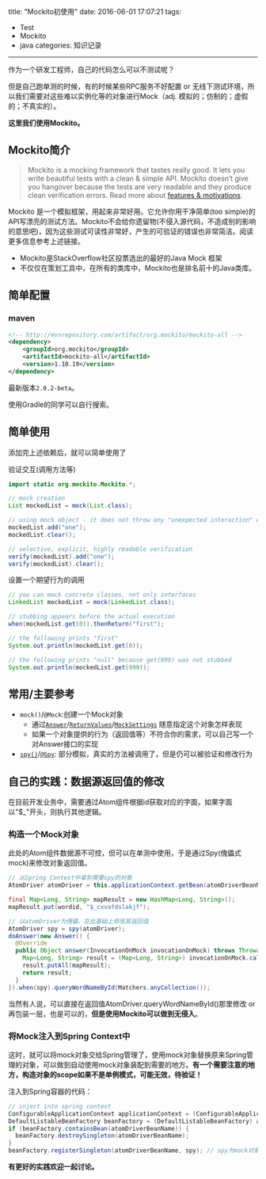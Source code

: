 title: "Mockito初使用"
date: 2016-06-01 17:07:21
tags: 
- Test
- Mockito
- java
categories: 知识记录
---


作为一个研发工程师，自己的代码怎么可以不测试呢？

但是自己跑单测的时候，有的时候某些RPC服务不好配置 or 无线下测试环境，所以我们需要对这些难以实例化等的对象进行Mock（adj. 模拟的；仿制的；虚假的；不真实的）。



**这里我们使用Mockito。**



## Mockito简介

> Mockito is a mocking framework that tastes really good. It lets you write beautiful tests with a clean & simple API. Mockito doesn’t give you hangover because the tests are very readable and they produce clean verification errors. Read more about [features & motivations](https://github.com/mockito/mockito/wiki/Features-And-Motivations).

Mockito 是一个模拟框架，用起来非常好用。它允许你用干净简单(too simple)的API写漂亮的测试方法。Mockito不会给你遗留物(不侵入源代码，不造成别的影响的意思吧)，因为这些测试可读性非常好，产生的可验证的错误也非常简洁。阅读更多信息参考上述链接。

- Mockito是StackOverflow社区投票选出的最好的Java Mock 框架
- 不仅仅在策划工具中，在所有的类库中，Mockito也是排名前十的Java类库。

<!--more-->



## 简单配置

### maven

```xml
<!-- http://mvnrepository.com/artifact/org.mockito/mockito-all -->
<dependency>
    <groupId>org.mockito</groupId>
    <artifactId>mockito-all</artifactId>
    <version>1.10.19</version>
</dependency>
```



最新版本`2.0.2-beta`。

使用Gradle的同学可以自行搜索。



## 简单使用

添加完上述依赖后，就可以简单使用了



验证交互(调用方法等)

```java
import static org.mockito.Mockito.*;

// mock creation
List mockedList = mock(List.class);

// using mock object - it does not throw any "unexpected interaction" exception
mockedList.add("one");
mockedList.clear();

// selective, explicit, highly readable verification
verify(mockedList).add("one");
verify(mockedList).clear();
```



设置一个期望行为的调用

```java
// you can mock concrete classes, not only interfaces
LinkedList mockedList = mock(LinkedList.class);

// stubbing appears before the actual execution
when(mockedList.get(0)).thenReturn("first");

// the following prints "first"
System.out.println(mockedList.get(0));

// the following prints "null" because get(999) was not stubbed
System.out.println(mockedList.get(999));
```



## 常用/主要参考

- `mock()`/`@Mock`:创建一个Mock对象
  - 通过[`Answer`](http://mockito.github.io/mockito/docs/current/org/mockito/Mockito.html#field_summary)/[`ReturnValues`](http://mockito.github.io/mockito/docs/current/org/mockito/ReturnValues.html)/[`MockSettings`](http://mockito.github.io/mockito/docs/current/org/mockito/MockSettings.html) 随意指定这个对象怎样表现
  - 如果一个对象提供的行为（返回值等）不符合你的需求，可以自己写一个对Answer接口的实现
- [`spy()`](http://mockito.github.io/mockito/docs/current/org/mockito/Mockito.html#spy(T))/[`@Spy`](http://mockito.github.io/mockito/docs/current/org/mockito/Spy.html): 部分模拟，真实的方法被调用了，但是仍可以被验证和修改行为



## 自己的实践：数据源返回值的修改

在目前开发业务中，需要通过Atom组件根据id获取对应的字面，如果字面以"$_"开头，则执行其他逻辑。



### 构造一个Mock对象

此处的Atom组件数据源不可控，但可以在单测中使用，于是通过Spy(傀儡式mock)来修改对象返回值。



```java
// 从Spring Context中拿到需要spy的对象
AtomDriver atomDriver = this.applicationContext.getBean(atomDriverBeanName, AtomDriver.class);

final Map<Long, String> mapResult = new HashMap<Long, String>();
mapResult.put(wordid, "$_cxvafdslakjf");

// 以atomDriver为傀儡，在此基础上修改其返回值
AtomDriver spy = spy(atomDriver);
doAnswer(new Answer() {
  @Override
  public Object answer(InvocationOnMock invocationOnMock) throws Throwable {
    Map<Long, String> result = (Map<Long, String>) invocationOnMock.callRealMethod();
    result.putAll(mapResult);
    return result;
  }
}).when(spy).queryWordNameById(Matchers.anyCollection());
```



当然有人说，可以直接在返回值AtomDriver.queryWordNameById()那里修改 or 再包装一层，也是可以的，**但是使用Mockito可以做到无侵入**。





### 将Mock注入到Spring Context中

这时，就可以将mock对象交给Spring管理了，使用mock对象替换原来Spring管理的对象，可以做到自动使用mock对象装配到需要的地方。**有一个需要注意的地方，构造对象的scope如果不是单例模式，可能无效，待验证！**



注入到Spring容器的代码：

```java
// inject into spring context
ConfigurableApplicationContext applicationContext = (ConfigurableApplicationContext) this.applicationContext;
DefaultListableBeanFactory beanFactory = (DefaultListableBeanFactory) applicationContext.getBeanFactory();
if (beanFactory.containsBean(atomDriverBeanName)) {
  beanFactory.destroySingleton(atomDriverBeanName);
}
beanFactory.registerSingleton(atomDriverBeanName, spy); // spy为mock对象
```



**有更好的实践欢迎一起讨论。**
